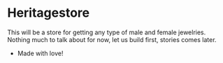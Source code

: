 # Heritagestore
This will be a store for getting any type of male and female jewelries. Nothing much to talk about for now, let us build first, stories comes later.

- Made with love!
